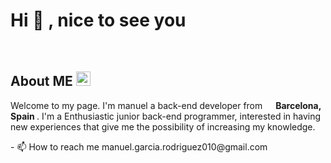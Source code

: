 # Hi 👋  , nice to see you
<br/>

## About ME <img src="https://github.com/Manueh9/Manueh9/assets/125912345/6c22cd23-c5d7-4181-a0a8-7bad0e58becd" width="23"/>

<p>Welcome to my page. I'm manuel a back-end developer from <img src="https://i.postimg.cc/RF3xXFRP/espana.png" width="13"/> <b>Barcelona, Spain </b> . I'm a Enthusiastic junior back-end programmer, interested in having new experiences that give me the possibility of increasing my knowledge.</p>  
- 📫 How to reach me manuel.garcia.rodriguez010@gmail.com
<br/>



<!--



<h2>Lengauge and tools that im learning<h2/>
<h3 align="left">Connect with me:</h3>
<p align="left">
</p>


<h2 align="left">GitHub stats:</h2>
<p><img align="center" src="https://github-readme-streak-stats.herokuapp.com/?user=manueh9&" alt="manueh9" /></p>



<h2>Social media<h2/>
<img alt="Static Badge" src="https://img.shields.io/badge/Linkedin%20-%20linkedin?style=plastic&logo=Linkedin&color=blue"/>
  
 <img src="https://komarev.com/ghpvc/?username=manueh9&label=Profile%20views&color=0e75b6&style=flat" alt="manueh9" /> --!>

